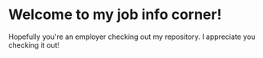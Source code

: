 # Welcome to my job info corner!

Hopefully you're an employer checking out my repository. I appreciate you checking it out!